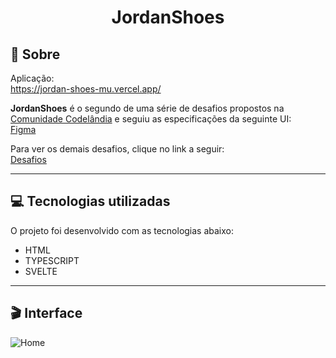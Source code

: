 # <div align="center">JordanShoes</div>

## 📃 Sobre
Aplicação: <br>
<https://jordan-shoes-mu.vercel.app/>

**JordanShoes** é o segundo de uma série de desafios propostos na [Comunidade Codelândia](https://discord.gg/QevDJqCzaY) e seguiu as especificações da seguinte UI: <br>
[Figma](https://www.figma.com/file/Yb9IBH56g7T1hdIyZ3BMNO/Desafios---Codel%C3%A2ndia?node-id=1883%3A2)

Para ver os demais desafios, clique no link a seguir: <br>
[Desafios](https://renans80.github.io/desafios-codelandia/)

---

## 💻 Tecnologias utilizadas 
O projeto foi desenvolvido com as tecnologias abaixo: <br>

* HTML
* TYPESCRIPT
* SVELTE

---

## 🎬 Interface
![Home](https://ik.imagekit.io/zqxyh6u3ylz/JordanShoes/desafio2_Kppjax0Yo.jpg?updatedAt=1703618774586)
